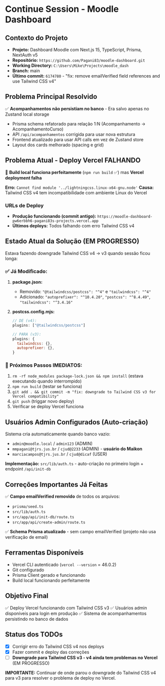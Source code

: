 # Continue Session - Moodle Dashboard

## Contexto do Projeto
- **Projeto:** Dashboard Moodle com Next.js 15, TypeScript, Prisma, NextAuth v5
- **Repositório:** `https://github.com/Pagani83/moodle-dashboard.git`
- **Working Directory:** `C:\Users\Mike\Projects\moodle_dash`
- **Branch:** main
- **Último commit:** `6174780` - "fix: remove emailVerified field references and use Tailwind CSS v4"

## Problema Principal Resolvido
✅ **Acompanhamentos não persistiam no banco** - Era salvo apenas no Zustand local storage
- Prisma schema refatorado para relação 1:N (Acompanhamento → AcompanhamentoCurso)  
- API `/api/acompanhamentos` corrigida para usar nova estrutura
- Frontend atualizado para usar API calls em vez de Zustand store
- Layout dos cards melhorado (spacing e grid)

## Problema Atual - Deploy Vercel FALHANDO
🚨 **Build local funciona perfeitamente** (`npm run build` ✅) mas **Vercel deployment falha**

**Erro:** `Cannot find module '../lightningcss.linux-x64-gnu.node'`
**Causa:** Tailwind CSS v4 tem incompatibilidade com ambiente Linux do Vercel

### URLs de Deploy
- **Produção funcionando (commit antigo):** `https://moodle-dashboard-pw6erbbh6-pagani83s-projects.vercel.app`
- **Últimos deploys:** Todos falhando com erro Tailwind CSS v4

## Estado Atual da Solução (EM PROGRESSO)
Estava fazendo downgrade Tailwind CSS v4 → v3 quando sessão ficou longa:

### ✅ Já Modificado:
1. **package.json:**
   - Removido: `"@tailwindcss/postcss": "^4"` e `"tailwindcss": "^4"`
   - Adicionado: `"autoprefixer": "^10.4.20"`, `"postcss": "^8.4.49"`, `"tailwindcss": "^3.4.16"`

2. **postcss.config.mjs:**
   ```js
   // DE (v4):
   plugins: ["@tailwindcss/postcss"]
   
   // PARA (v3):
   plugins: {
     tailwindcss: {},
     autoprefixer: {},
   }
   ```

### 🔄 Próximos Passos IMEDIATOS:
1. `rm -rf node_modules package-lock.json && npm install` (estava executando quando interrompido)
2. `npm run build` (testar se funciona)
3. `git add . && git commit -m "fix: downgrade to Tailwind CSS v3 for Vercel compatibility"`
4. `git push` (triggar novo deploy)
5. Verificar se deploy Vercel funciona

## Usuários Admin Configurados (Auto-criação)
Sistema cria automaticamente quando banco vazio:
- `admin@moodle.local` / `admin123` (ADMIN)
- `mmpagani@tjrs.jus.br` / `cjud@2233` (ADMIN) - **usuário do Maikon**
- `marciacampos@tjrs.jus.br` / `cjud@dicaf` (USER)

**Implementação:** `src/lib/auth.ts` - auto-criação no primeiro login + endpoint `/api/init-db`

## Correções Importantes Já Feitas
✅ **Campo emailVerified removido** de todos os arquivos:
- `prisma/seed.ts`
- `src/lib/auth.ts` 
- `src/app/api/init-db/route.ts`
- `src/app/api/create-admin/route.ts`

✅ **Schema Prisma atualizado** - sem campo emailVerified (projeto não usa verificação de email)

## Ferramentas Disponíveis
- Vercel CLI autenticado (`vercel --version` = 46.0.2)
- Git configurado
- Prisma Client gerado e funcionando
- Build local funcionando perfeitamente

## Objetivo Final
✅ Deploy Vercel funcionando com Tailwind CSS v3
✅ Usuários admin disponíveis para login em produção
✅ Sistema de acompanhamentos persistindo no banco de dados

## Status dos TODOs
- [x] Corrigir erro do Tailwind CSS v4 nos deploys  
- [x] Fazer commit e deploy das correções
- [ ] **Downgrade para Tailwind CSS v3 - v4 ainda tem problemas no Vercel** (EM PROGRESSO)

**IMPORTANTE:** Continuar de onde parou o downgrade do Tailwind CSS v4 para v3 para resolver o problema de deploy no Vercel.